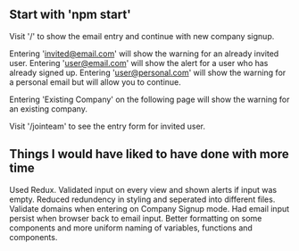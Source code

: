 ## Start with 'npm start'

Visit '/' to show the email entry and continue with new company signup.

Entering 'invited@email.com' will show the warning for an already invited user.
Entering 'user@email.com' will show the alert for a user who has already signed up.
Entering 'user@personal.com' will show the warning for a personal email but will allow you to continue.

Entering 'Existing Company' on the following page will show the warning for an existing company.

Visit '/jointeam' to see the entry form for invited user.

## Things I would have liked to have done with more time
Used Redux.
Validated input on every view and shown alerts if input was empty.
Reduced redundency in styling and seperated into different files.
Validate domains when entering on Company Signup mode.
Had email input persist when browser back to email input.
Better formatting on some components and more uniform naming of variables, functions and components.